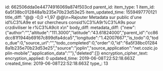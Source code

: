 id: 662506dda0e44774916069a874f503cd
parent_id: 
item_type: 1
item_id: 6a5f38bc012848a1b235e70b23d53e25
item_updated_time: 1559497770121
title_diff: "@@ -0,0 +1,97 @@\n+Rajouter Metadata sur public d'une id%C3%A9e et sur chercheurs consid%C3%A9r%C3%A9s pour crzdiviliser le r%C3%A9cit x\n"
body_diff: 
metadata_diff: {"new":{"author":"","altitude":"111.3000","latitude":"43.61824000","parent_id":"cc86dcc81f1944b69167c899dfa4dca5","longitude":"1.42007667","is_todo":0,"todo_due":0,"source_url":"","todo_completed":0,"order":0,"id":"6a5f38bc012848a1b235e70b23d53e25","source":"joplin","source_application":"net.cozic.joplin-mobile","application_data":""},"deleted":[]}
encryption_cipher_text: 
encryption_applied: 0
updated_time: 2019-06-08T22:52:18.663Z
created_time: 2019-06-08T22:52:18.663Z
type_: 13